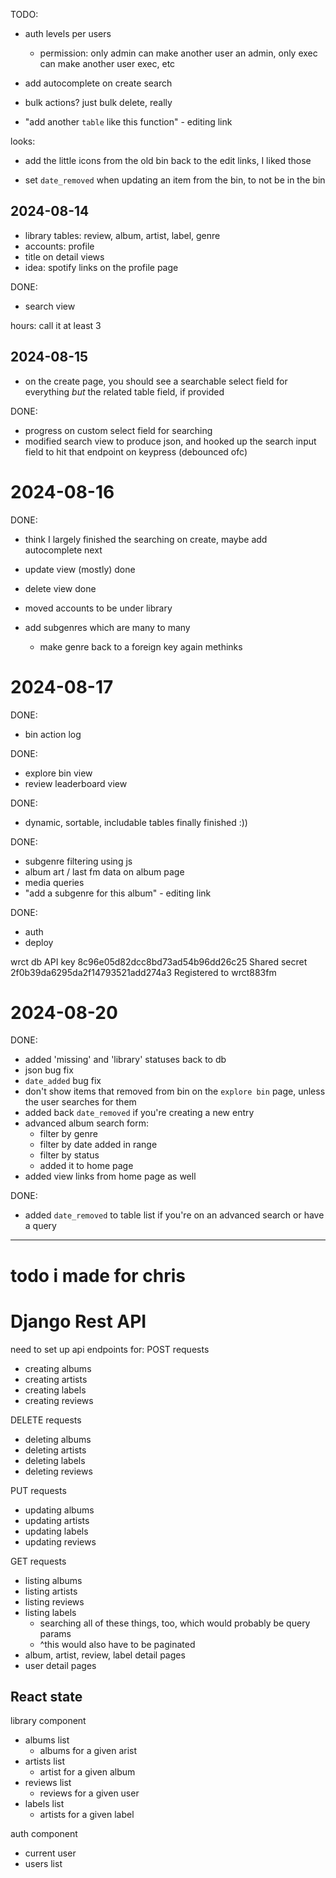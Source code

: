 
TODO:
* auth levels per users
    * permission: only admin can make another user an admin, only exec can make another user exec, etc

* add autocomplete on create search

* bulk actions? just bulk delete, really
* "add another `table` like this function" - editing link

looks:
* add the little icons from the old bin back to the edit links, I liked those

* set `date_removed` when updating an item from the bin, to not be in the bin

## 2024-08-14
* library tables: review, album, artist, label, genre
* accounts: profile
* title on detail views
* idea: spotify links on the profile page

DONE:
* search view

hours: call it at least 3

## 2024-08-15
* on the create page, you should see a searchable select field for everything *but* the related table field, if provided

DONE:
* progress on custom select field for searching
* modified search view to produce json, and hooked up the search input field to hit that endpoint on keypress (debounced ofc)


# 2024-08-16
DONE:
* think I largely finished the searching on create, maybe add autocomplete next
* update view (mostly) done
* delete view done

* moved accounts to be under library
* add subgenres which are many to many
    * make genre back to a foreign key again methinks

# 2024-08-17
DONE:
* bin action log

DONE:
* explore bin view
* review leaderboard view

DONE:
* dynamic, sortable, includable tables finally finished :))

DONE:
* subgenre filtering using js
* album art / last fm data on album page
* media queries
* "add a subgenre for this album" - editing link

DONE:
* auth
* deploy


wrct db
API key 	8c96e05d82dcc8bd73ad54b96dd26c25
Shared secret 	2f0b39da6295da2f14793521add274a3
Registered to 	wrct883fm

# 2024-08-20
DONE:
* added 'missing' and 'library' statuses back to db
* json bug fix
* `date_added` bug fix
* don't show items that removed from bin on the `explore bin` page, unless the user searches for them
* added back `date_removed` if you're creating a new entry
* advanced album search form:
    * filter by genre
    * filter by date added in range
    * filter by status
    * added it to home page
* added view links from home page as well

DONE:
* added `date_removed` to table list if you're on an advanced search or have a query

---
# todo i made for chris

# Django Rest API
need to set up api endpoints for:
POST requests
* creating albums
* creating artists
* creating labels
* creating reviews

DELETE requests
* deleting albums
* deleting artists
* deleting labels
* deleting reviews

PUT requests
* updating albums
* updating artists
* updating labels
* updating reviews

GET requests
* listing albums
* listing artists
* listing reviews
* listing labels
    * searching all of these things, too, which would probably be query params
    * ^this would also have to be paginated
* album, artist, review, label detail pages
* user detail pages

## React state
library component
* albums list
    * albums for a given arist
* artists list
    * artist for a given album
* reviews list
    * reviews for a given user
* labels list
    * artists for a given label

auth component
* current user
* users list
